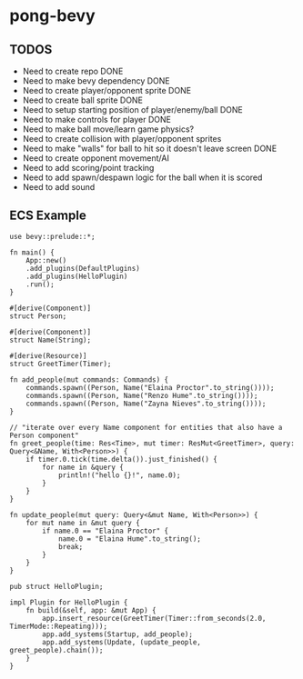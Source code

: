 # pong-bevy


## TODOS

* Need to create repo DONE
* Need to make bevy dependency DONE
* Need to create player/opponent sprite DONE
* Need to create ball sprite DONE
* Need to setup starting position of player/enemy/ball DONE
* Need to make controls for player DONE
* Need to make ball move/learn game physics?
* Need to create collision with player/opponent sprites
* Need to make "walls" for ball to hit so it doesn't leave screen DONE
* Need to create opponent movement/AI
* Need to add scoring/point tracking
* Need to add spawn/despawn logic for the ball when it is scored
* Need to add sound

## ECS Example
```
use bevy::prelude::*;

fn main() {
    App::new()
    .add_plugins(DefaultPlugins)
    .add_plugins(HelloPlugin)
    .run();
}

#[derive(Component)]
struct Person;

#[derive(Component)]
struct Name(String);

#[derive(Resource)]
struct GreetTimer(Timer);

fn add_people(mut commands: Commands) {
    commands.spawn((Person, Name("Elaina Proctor".to_string())));
    commands.spawn((Person, Name("Renzo Hume".to_string())));
    commands.spawn((Person, Name("Zayna Nieves".to_string())));
}

// "iterate over every Name component for entities that also have a Person component"
fn greet_people(time: Res<Time>, mut timer: ResMut<GreetTimer>, query: Query<&Name, With<Person>>) {
    if timer.0.tick(time.delta()).just_finished() {        
        for name in &query {
            println!("hello {}!", name.0);
        }
    }
}

fn update_people(mut query: Query<&mut Name, With<Person>>) {
    for mut name in &mut query {
        if name.0 == "Elaina Proctor" {
            name.0 = "Elaina Hume".to_string();
            break;
        }
    }
}

pub struct HelloPlugin;

impl Plugin for HelloPlugin {
    fn build(&self, app: &mut App) {
        app.insert_resource(GreetTimer(Timer::from_seconds(2.0, TimerMode::Repeating)));
        app.add_systems(Startup, add_people);
        app.add_systems(Update, (update_people, greet_people).chain());
    }
}

```
